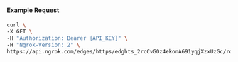 <!-- Code generated for API Clients. DO NOT EDIT. -->

#### Example Request

```bash
curl \
-X GET \
-H "Authorization: Bearer {API_KEY}" \
-H "Ngrok-Version: 2" \
https://api.ngrok.com/edges/https/edghts_2rcCvGOz4ekonA691yqjXzxUzGc/routes/edghtsrt_2rcCvGMi3nTqhqqJWGVO7r1Mn5g/circuit_breaker
```
